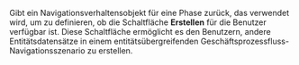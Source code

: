Gibt ein Navigationsverhaltensobjekt für eine Phase zurück, das verwendet wird, um zu definieren, ob die Schaltfläche **Erstellen** für die Benutzer verfügbar ist. Diese Schaltfläche ermöglicht es den Benutzern, andere Entitätsdatensätze in einem entitätsübergreifenden Geschäftsprozessfluss-Navigationsszenario zu erstellen.